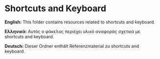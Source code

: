 # Shortcuts and Keyboard

**English:** This folder contains resources related to shortcuts and keyboard.

**Ελληνικά:** Αυτός ο φάκελος περιέχει υλικό αναφοράς σχετικά με shortcuts and keyboard.

**Deutsch:** Dieser Ordner enthält Referenzmaterial zu shortcuts and keyboard.
